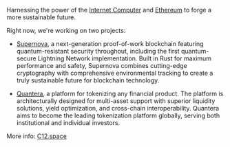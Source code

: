 Harnessing the power of the [Internet Computer](https://internetcomputer.org/) and [Ethereum](https://ethereum.org/en/) to forge a more sustainable future.

Right now, we're working on two projects: 

 - [Supernova](https://github.com/Carbon-Twelve-C12/supernova), a next-generation proof-of-work blockchain featuring quantum-resistant security throughout, including the first quantum-secure Lightning Network implementation. Built in Rust for maximum performance and safety, Supernova combines cutting-edge cryptography with comprehensive environmental tracking to create a truly sustainable future for blockchain technology.

- [Quantera](https://quantera.finance/), a platform for tokenizing any financial product. The platform is architecturally designed for multi-asset support with superior liquidity solutions, yield optimization, and cross-chain interoperability. Quantera aims to become the leading tokenization platform globally, serving both institutional and individual investors.

More info: [C12.space](https://c12.space)

